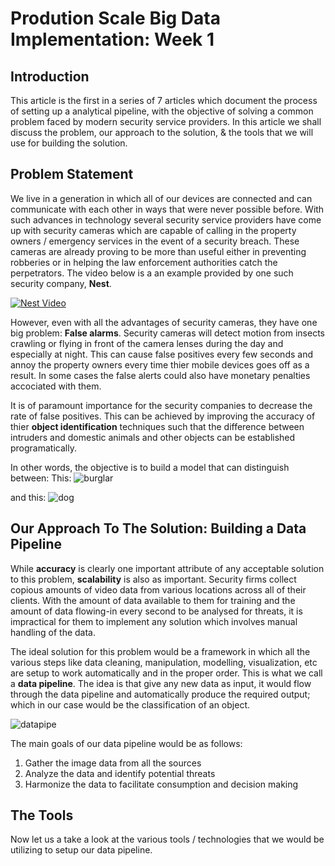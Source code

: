 # Prodution Scale Big Data Implementation: Week 1
## Introduction
This article is the first in a series of 7 articles which document the process of setting up a analytical pipeline, with the objective of solving a common problem faced by modern security service providers. In this article we shall discuss the problem, our approach to the solution, & the tools that we will use for building the solution.

## Problem Statement
We live in a generation in which all of our devices are connected and can communicate with each other in ways that were never possible before. With such advances in technology several security service providers have come up with security cameras which are capable of calling in the property owners / emergency services in the event of a security breach. These cameras are already proving to be more than useful either in preventing robberies or in helping the law enforcement authorities catch the perpetrators. The video below is a an example provided by one such security company, **Nest**.

[![Nest Video](https://img.youtube.com/vi/CVnU1nowH0I/0.jpg)](https://www.youtube.com/watch?v=CVnU1nowH0I)

However, even with all the advantages of security cameras, they have one big problem: **False alarms**. Security cameras will detect motion from insects crawling or flying in front of the camera lenses during the day and especially at night. This can cause false positives every few seconds and annoy the property owners every time thier mobile devices goes off as a result. In some cases the false alerts could also have monetary penalties accociated with them.

It is of paramount importance for the security companies to decrease the rate of false positives. This can be achieved by improving the accuracy of thier **object identification** techniques such that the difference between intruders and domestic animals and other objects can be established programatically. 

In other words, the objective is to build a model that can distinguish between:
This:
![burglar](https://cdn.agriland.ie/uploads/2015/11/breaking-and-entering-425x235.jpg)

and this:
![dog](https://us.123rf.com/450wm/thesupe87/thesupe870805/thesupe87080500115/3098389-ritratto-di-un-giovane-tri-color-beagle-cucciolo.jpg?ver=6)

## Our Approach To The Solution: Building a Data Pipeline
While **accuracy** is clearly one important attribute of any acceptable solution to this problem, **scalability** is also as important. Security firms collect copious amounts of video data from various locations across all of their clients. With the amount of data available to them for training and the amount of data flowing-in every second to be analysed for threats, it is impractical for them to implement any solution which involves manual handling of the data. 

The ideal solution for this problem would be a framework in which all the various steps like data cleaning, manipulation, modelling, visualization, etc are setup to work automatically and in the proper order. This is what we call a **data pipeline**. The idea is that give any new data as input, it would flow through the data pipeline and automatically produce the required output; which in our case would be the classification of an object.

![datapipe](https://cdn-images-1.medium.com/max/1600/1*8-NNHZhRVb5EPHK5iin92Q.png)

The main goals of our data pipeline would be as follows:
1. Gather the image data from all the sources
2. Analyze the data and identify potential threats
3. Harmonize the data to facilitate consumption and decision making

## The Tools
Now let us a take a look at the various tools / technologies that we would be utilizing to setup our data pipeline.




